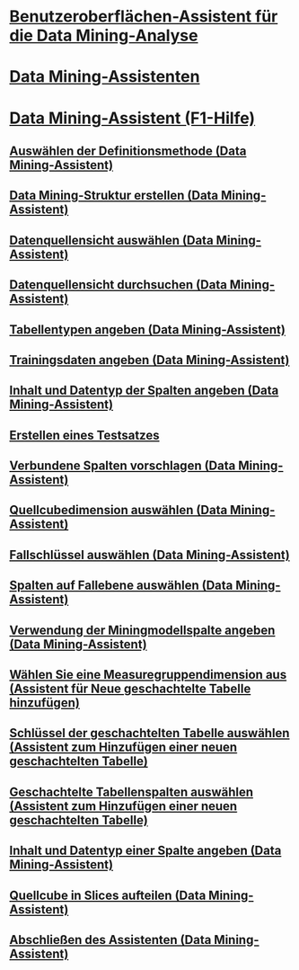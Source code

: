 # [Benutzeroberflächen-Assistent für die Data Mining-Analyse](ui-wizards-data-mining.md)

# [Data Mining-Assistenten](../data-mining-wizards.md)
# [Data Mining-Assistent (F1-Hilfe)](../data-mining-wizard-f1-help-analysis-services-data-mining.md)
## [Auswählen der Definitionsmethode (Data Mining-Assistent)](../select-the-definition-method-data-mining-wizard.md)
## [Data Mining-Struktur erstellen (Data Mining-Assistent)](../create-the-data-mining-structure-data-mining-wizard.md)
## [Datenquellensicht auswählen (Data Mining-Assistent)](../select-data-source-view-data-mining-wizard.md)
## [Datenquellensicht durchsuchen (Data Mining-Assistent)](../browse-data-source-view-data-mining-wizard.md)
## [Tabellentypen angeben (Data Mining-Assistent)](../specify-table-types-data-mining-wizard.md)
## [Trainingsdaten angeben (Data Mining-Assistent)](../specify-the-training-data-data-mining-wizard.md)
## [Inhalt und Datentyp der Spalten angeben (Data Mining-Assistent)](../specify-column-content-and-data-type-data-mining-wizard.md)
## [Erstellen eines Testsatzes](../create-testing-set-data-mining-wizard.md)
## [Verbundene Spalten vorschlagen (Data Mining-Assistent)](../suggest-related-columns-data-mining-wizard.md)
## [Quellcubedimension auswählen (Data Mining-Assistent)](../select-the-source-cube-dimension-data-mining-wizard.md)
## [Fallschlüssel auswählen (Data Mining-Assistent)](../select-the-case-key-data-mining-wizard.md)
## [Spalten auf Fallebene auswählen (Data Mining-Assistent)](../select-case-level-columns-data-mining-wizard.md)
## [Verwendung der Miningmodellspalte angeben (Data Mining-Assistent)](../specify-mining-model-column-usage-data-mining-wizard.md)
## [Wählen Sie eine Measuregruppendimension aus (Assistent für Neue geschachtelte Tabelle hinzufügen)](../select-a-measure-group-dimension-add-new-nested-table-wizard.md)
## [Schlüssel der geschachtelten Tabelle auswählen (Assistent zum Hinzufügen einer neuen geschachtelten Tabelle)](../select-nested-table-key-add-new-nested-table-wizard.md)
## [Geschachtelte Tabellenspalten auswählen (Assistent zum Hinzufügen einer neuen geschachtelten Tabelle)](../select-nested-table-columns-add-new-nested-table-wizard.md)
## [Inhalt und Datentyp einer Spalte angeben (Data Mining-Assistent)](../specify-the-column-s-content-and-data-type-data-mining-wizard.md)
## [Quellcube in Slices aufteilen (Data Mining-Assistent)](../slice-source-cube-data-mining-wizard.md)
## [Abschließen des Assistenten (Data Mining-Assistent)](../completing-the-wizard-data-mining-wizard.md)

